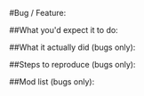 #Bug / Feature:

##What you'd expect it to do:

##What it actually did (bugs only):

##Steps to reproduce (bugs only):

##Mod list (bugs only):


